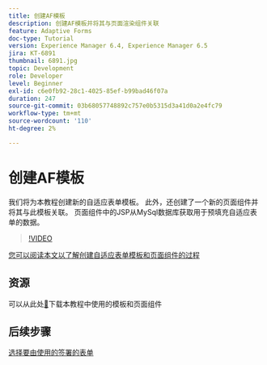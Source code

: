 ```yaml
---
title: 创建AF模板
description: 创建AF模板并将其与页面渲染组件关联
feature: Adaptive Forms
doc-type: Tutorial
version: Experience Manager 6.4, Experience Manager 6.5
jira: KT-6891
thumbnail: 6891.jpg
topic: Development
role: Developer
level: Beginner
exl-id: c6e0fb92-28c1-4025-85ef-b99bad46f07a
duration: 247
source-git-commit: 03b68057748892c757e0b5315d3a41d0a2e4fc79
workflow-type: tm+mt
source-wordcount: '110'
ht-degree: 2%

---
```


# 创建AF模板

我们将为本教程创建新的自适应表单模板。 此外，还创建了一个新的页面组件并将其与此模板关联。 页面组件中的JSP从MySql数据库获取用于预填充自适应表单的数据。


>[!VIDEO](https://video.tv.adobe.com/v/27828?quality=12&learn=on)

[您可以阅读本文以了解创建自适应表单模板和页面组件的过程](https://experienceleague.adobe.com/docs/experience-manager-learn/forms/storing-and-retrieving-form-data/part5.html?lang=zh-Hans#storing-and-retrieving-form-data)


## 资源

可以从此处[&#128279;](assets/sign-multiple-forms-template.zip)下载本教程中使用的模板和页面组件

## 后续步骤

[选择要由使用的签署的表单](./create-initial-form.md)
